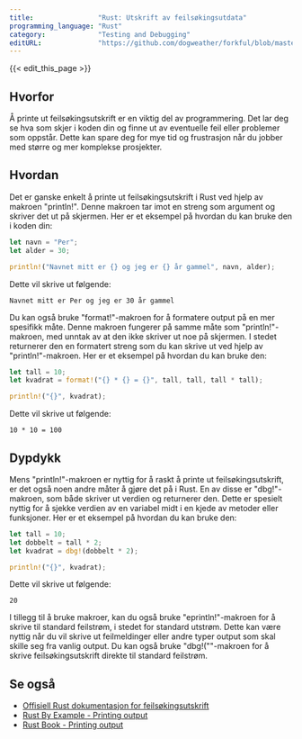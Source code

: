 ```yaml
---
title:                "Rust: Utskrift av feilsøkingsutdata"
programming_language: "Rust"
category:             "Testing and Debugging"
editURL:              "https://github.com/dogweather/forkful/blob/master/content/no/rust/printing-debug-output.md"
---
```


{{< edit_this_page >}}

## Hvorfor

Å printe ut feilsøkingsutskrift er en viktig del av programmering. Det lar deg se hva som skjer i koden din og finne ut av eventuelle feil eller problemer som oppstår. Dette kan spare deg for mye tid og frustrasjon når du jobber med større og mer komplekse prosjekter.

## Hvordan

Det er ganske enkelt å printe ut feilsøkingsutskrift i Rust ved hjelp av makroen "println!". Denne makroen tar imot en streng som argument og skriver det ut på skjermen. Her er et eksempel på hvordan du kan bruke den i koden din:

```Rust
let navn = "Per";
let alder = 30;

println!("Navnet mitt er {} og jeg er {} år gammel", navn, alder);
```

Dette vil skrive ut følgende:

```
Navnet mitt er Per og jeg er 30 år gammel
```

Du kan også bruke "format!"-makroen for å formatere output på en mer spesifikk måte. Denne makroen fungerer på samme måte som "println!"-makroen, med unntak av at den ikke skriver ut noe på skjermen. I stedet returnerer den en formatert streng som du kan skrive ut ved hjelp av "println!"-makroen. Her er et eksempel på hvordan du kan bruke den:

```Rust
let tall = 10;
let kvadrat = format!("{} * {} = {}", tall, tall, tall * tall);

println!("{}", kvadrat);
```

Dette vil skrive ut følgende:

```
10 * 10 = 100
```

## Dypdykk

Mens "println!"-makroen er nyttig for å raskt å printe ut feilsøkingsutskrift, er det også noen andre måter å gjøre det på i Rust. En av disse er "dbg!"-makroen, som både skriver ut verdien og returnerer den. Dette er spesielt nyttig for å sjekke verdien av en variabel midt i en kjede av metoder eller funksjoner. Her er et eksempel på hvordan du kan bruke den:

```Rust
let tall = 10;
let dobbelt = tall * 2;
let kvadrat = dbg!(dobbelt * 2);

println!("{}", kvadrat);
```

Dette vil skrive ut følgende:

```
20
```

I tillegg til å bruke makroer, kan du også bruke "eprintln!"-makroen for å skrive til standard feilstrøm, i stedet for standard utstrøm. Dette kan være nyttig når du vil skrive ut feilmeldinger eller andre typer output som skal skille seg fra vanlig output. Du kan også bruke "dbg!(""-makroen for å skrive feilsøkingsutskrift direkte til standard feilstrøm.

## Se også

- [Offisiell Rust dokumentasjon for feilsøkingsutskrift](https://doc.rust-lang.org/std/macro.println.html)
- [Rust By Example - Printing output](https://doc.rust-lang.org/rust-by-example/hello/print.html)
- [Rust Book - Printing output](https://doc.rust-lang.org/book/ch02-00-guessing-game-tutorial.html#printing-values-with-println-and-string-interpolation)
